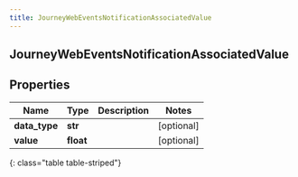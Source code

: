 ```yaml
---
title: JourneyWebEventsNotificationAssociatedValue
---
```

## JourneyWebEventsNotificationAssociatedValue

## Properties

|Name | Type | Description | Notes|
|------------ | ------------- | ------------- | -------------|
| **data_type** | **str** |  | [optional] |
| **value** | **float** |  | [optional] |
{: class="table table-striped"}


